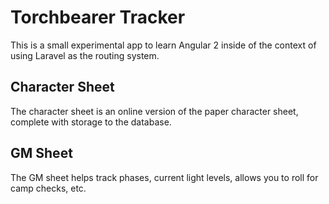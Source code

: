 # Torchbearer Tracker

This is a small experimental app to learn Angular 2 inside of the context of using Laravel as the routing system.

## Character Sheet

The character sheet is an online version of the paper character sheet, complete with storage to the database.

## GM Sheet

The GM sheet helps track phases, current light levels, allows you to roll for camp checks, etc.